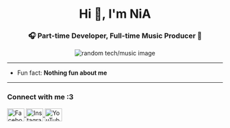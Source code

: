 <h1 align="center">Hi 👋, I'm NiA</h1>
<h3 align="center">🎧 Part-time Developer, Full-time Music Producer 🎵</h3>

<p align="center">
  <img src="https://source.unsplash.com/random/800x400?technology,music" alt="random tech/music image" />
</p>

---

- Fun fact: **Nothing fun about me** 

---

<h3 align="left">Connect with me :3</h3>
<p align="left">
  <a href="https://fb.com/sonny.kyuniadi" target="_blank">
    <img align="center" src="https://raw.githubusercontent.com/rahuldkjain/github-profile-readme-generator/master/src/images/icons/Social/facebook.svg" alt="Facebook" height="30" width="40" />
  </a>
  <a href="https://instagram.com/sonny_kyuniadi" target="_blank">
    <img align="center" src="https://raw.githubusercontent.com/rahuldkjain/github-profile-readme-generator/master/src/images/icons/Social/instagram.svg" alt="Instagram" height="30" width="40" />
  </a>
  <a href="https://www.youtube.com/c/nia" target="_blank">
    <img align="center" src="https://raw.githubusercontent.com/rahuldkjain/github-profile-readme-generator/master/src/images/icons/Social/youtube.svg" alt="YouTube" height="30" width="40" />
  </a>
</p>
